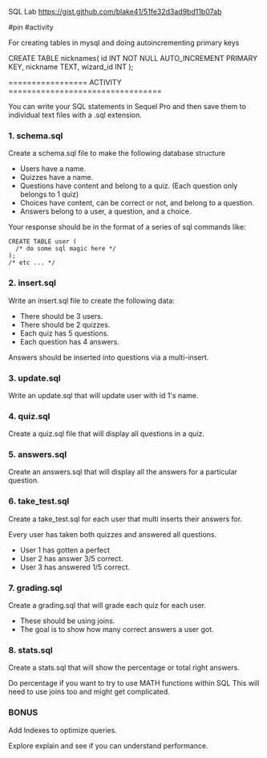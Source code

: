 SQL Lab
https://gist.github.com/blake41/51fe32d3ad9bd11b07ab
 
#pin #activity
 
For creating tables in mysql and doing autoincrementing primary keys
 
CREATE TABLE nicknames(
  id INT NOT NULL AUTO_INCREMENT PRIMARY KEY,
  nickname TEXT,
  wizard_id INT
);

================= ACTIVITY =================================

You can write your SQL statements in Sequel Pro and then save them to individual text files with a .sql extension.

### 1. schema.sql 

Create a schema.sql file to make the following database structure

  - Users have a name.
  - Quizzes have a name.
  - Questions have content and belong to a quiz. (Each question only belongs to 1 quiz)
  - Choices have content, can be correct or not, and belong to a question.
  - Answers belong to a user, a question, and a choice.

  Your response should be in the format of a series of sql commands like:

    CREATE TABLE user (
      /* do some sql magic here */
    );
    /* etc ... */

### 2. insert.sql

Write an insert.sql file to create the following data:

  - There should be 3 users.
  - There should be 2 quizzes.
  - Each quiz has 5 questions.
  - Each question has 4 answers.

  Answers should be inserted into questions via a multi-insert.

### 3. update.sql

Write an update.sql that will update user with id 1's name.

### 4. quiz.sql

Create a quiz.sql file that will display all questions in a quiz.

### 5. answers.sql

Create an answers.sql that will display all the answers for a particular question.

### 6. take_test.sql

Create a take_test.sql for each user that multi inserts their answers for.

  Every user has taken both quizzes and answered all questions.

  - User 1 has gotten a perfect
  - User 2 has answer 3/5 correct.
  - User 3 has answered 1/5 correct.

### 7. grading.sql

Create a grading.sql that will grade each quiz for each user. 
  - These should be using joins.
  - The goal is to show how many correct answers a user got.

### 8. stats.sql

Create a stats.sql that will show the percentage or total right answers. 
  
  Do percentage if you want to try to use MATH functions within SQL This will need to use joins too and might get complicated.

### BONUS

Add Indexes to optimize queries.

Explore explain and see if you can understand performance.
